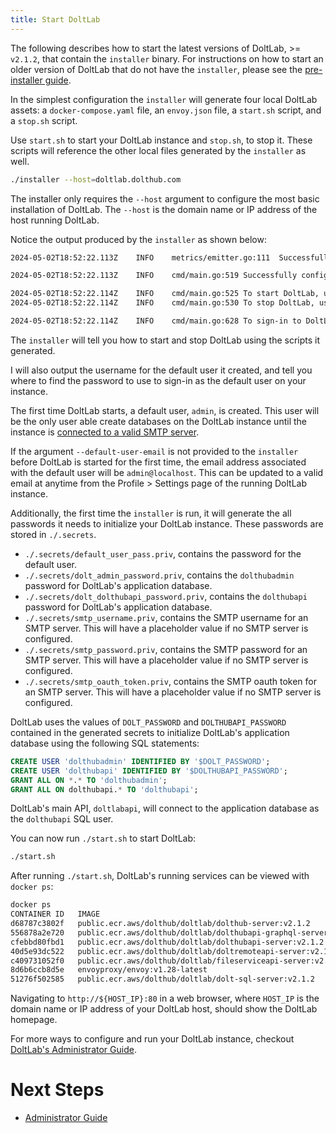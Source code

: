 ```yaml
---
title: Start DoltLab
---
```


The following describes how to start the latest versions of DoltLab, >= `v2.1.2`, that contain the `installer` binary. For instructions on how to start an older version of DoltLab that do not have the `installer`, please see the [pre-installer guide](./start-doltlab-pre-installer.md).

In the simplest configuration the `installer` will generate four local DoltLab assets: a `docker-compose.yaml` file, an `envoy.json` file, a `start.sh` script, and a `stop.sh` script.

Use `start.sh` to start your DoltLab instance and `stop.sh`, to stop it. These scripts will reference the other local files generated by the `installer` as well.

```bash
./installer --host=doltlab.dolthub.com
```

The installer only requires the `--host` argument to configure the most basic installation of DoltLab. The `--host` is the domain name or IP address of the host running DoltLab.

Notice the output produced by the `installer` as shown below:

```bash
2024-05-02T18:52:22.113Z	INFO	metrics/emitter.go:111	Successfully sent DoltLab usage metrics

2024-05-02T18:52:22.113Z	INFO	cmd/main.go:519	Successfully configured DoltLab	{"version": "v2.1.2"}

2024-05-02T18:52:22.114Z	INFO	cmd/main.go:525	To start DoltLab, use:	{"script": "/home/ubuntu/doltlab/start.sh"}
2024-05-02T18:52:22.114Z	INFO	cmd/main.go:530	To stop DoltLab, use:	{"script": "/home/ubuntu/doltlab/stop.sh"}

2024-05-02T18:52:22.114Z	INFO	cmd/main.go:628	To sign-in to DoltLab as the default user, use	{"username": "admin", "password: value of DEFAULT_USER_PASSWORD, stored at": "/home/ubuntu/doltlab/.secrets/default_user_pass.priv"}
```

The `installer` will tell you how to start and stop DoltLab using the scripts it generated.

I will also output the username for the default user it created, and tell you where to find the password to use to sign-in as the default user on your instance.

The first time DoltLab starts, a default user, `admin`, is created. This user will be the only user able create databases on the DoltLab instance until the instance is [connected to a valid SMTP server](../../guides/administrator/administrator.md#connect-smtp-server).

If the argument `--default-user-email` is not provided to the `installer` before DoltLab is started for the first time, the email address associated with the default user will be `admin@localhost`. This can be updated to a valid email at anytime from the Profile > Settings page of the running DoltLab instance.

Additionally, the first time the `installer` is run, it will generate the all passwords it needs to initialize your DoltLab instance. These passwords are stored in `./.secrets`.

* `./.secrets/default_user_pass.priv`, contains the password for the default user.
* `./.secrets/dolt_admin_password.priv`, contains the `dolthubadmin` password for DoltLab's application database.
* `./.secrets/dolt_dolthubapi_password.priv`, contains the `dolthubapi` password for DoltLab's application database.
* `./.secrets/smtp_username.priv`, contains the SMTP username for an SMTP server. This will have a placeholder value if no SMTP server is configured.
* `./.secrets/smtp_password.priv`, contains the SMTP password for an SMTP server. This will have a placeholder value if no SMTP server is configured.
* `./.secrets/smtp_oauth_token.priv`, contains the SMTP oauth token for an SMTP server. This will have a placeholder value if no SMTP server is configured.

DoltLab uses the values of `DOLT_PASSWORD` and `DOLTHUBAPI_PASSWORD` contained in the generated secrets to initialize DoltLab's application database using the following SQL statements:

```sql
CREATE USER 'dolthubadmin' IDENTIFIED BY '$DOLT_PASSWORD';
CREATE USER 'dolthubapi' IDENTIFIED BY '$DOLTHUBAPI_PASSWORD';
GRANT ALL ON *.* TO 'dolthubadmin';
GRANT ALL ON dolthubapi.* TO 'dolthubapi';
```

DoltLab's main API, `doltlabapi`, will connect to the application database as the `dolthubapi` SQL user.

You can now run `./start.sh` to start DoltLab:

```bash
./start.sh
```

After running `./start.sh`, DoltLab's running services can be viewed with `docker ps`:

```bash
docker ps
CONTAINER ID   IMAGE                                                             COMMAND                  CREATED        STATUS        PORTS                                                                                                                                                                                                                                                                     NAMES
d68787c3802f   public.ecr.aws/dolthub/doltlab/dolthub-server:v2.1.2              "docker-entrypoint.s…"   22 hours ago   Up 22 hours   3000/tcp                                                                                                                                                                                                                                                                  doltlab_doltlabui_1
556878a2e720   public.ecr.aws/dolthub/doltlab/dolthubapi-graphql-server:v2.1.2   "docker-entrypoint.s…"   22 hours ago   Up 22 hours   9000/tcp                                                                                                                                                                                                                                                                  doltlab_doltlabgraphql_1
cfebbd80fbd1   public.ecr.aws/dolthub/doltlab/dolthubapi-server:v2.1.2           "/app/go/services/do…"   22 hours ago   Up 22 hours                                                                                                                                                                                                                                                                             doltlab_doltlabapi_1
40d5e93dc522   public.ecr.aws/dolthub/doltlab/doltremoteapi-server:v2.1.2        "/app/go/services/do…"   22 hours ago   Up 22 hours                                                                                                                                                                                                                                                                             doltlab_doltlabremoteapi_1
c409731052f0   public.ecr.aws/dolthub/doltlab/fileserviceapi-server:v2.1.2       "/app/go/services/fi…"   22 hours ago   Up 22 hours                                                                                                                                                                                                                                                                             doltlab_doltlabfileserviceapi_1
8d6b6ccb8d5e   envoyproxy/envoy:v1.28-latest                                     "/docker-entrypoint.…"   22 hours ago   Up 22 hours   0.0.0.0:100->100/tcp, :::100->100/tcp, 0.0.0.0:443->443/tcp, :::443->443/tcp, 0.0.0.0:2001->2001/tcp, :::2001->2001/tcp, 0.0.0.0:4321->4321/tcp, :::4321->4321/tcp, 0.0.0.0:7770->7770/tcp, :::7770->7770/tcp, 0.0.0.0:50051->50051/tcp, :::50051->50051/tcp, 10000/tcp   doltlab_doltlabenvoy_1
51276f502585   public.ecr.aws/dolthub/doltlab/dolt-sql-server:v2.1.2             "tini -- docker-entr…"   22 hours ago   Up 22 hours   3306/tcp, 33060/tcp                                                                                                                                                                                                                                                       doltlab_doltlabdb_1
```

Navigating to `http://${HOST_IP}:80` in a web browser, where `HOST_IP` is the domain name or IP address of your DoltLab host, should show the DoltLab homepage.

For more ways to configure and run your DoltLab instance, checkout [DoltLab's Administrator Guide](../../guides/administrator.md).

# Next Steps

- [Administrator Guide](../../guides/administrator.md)
